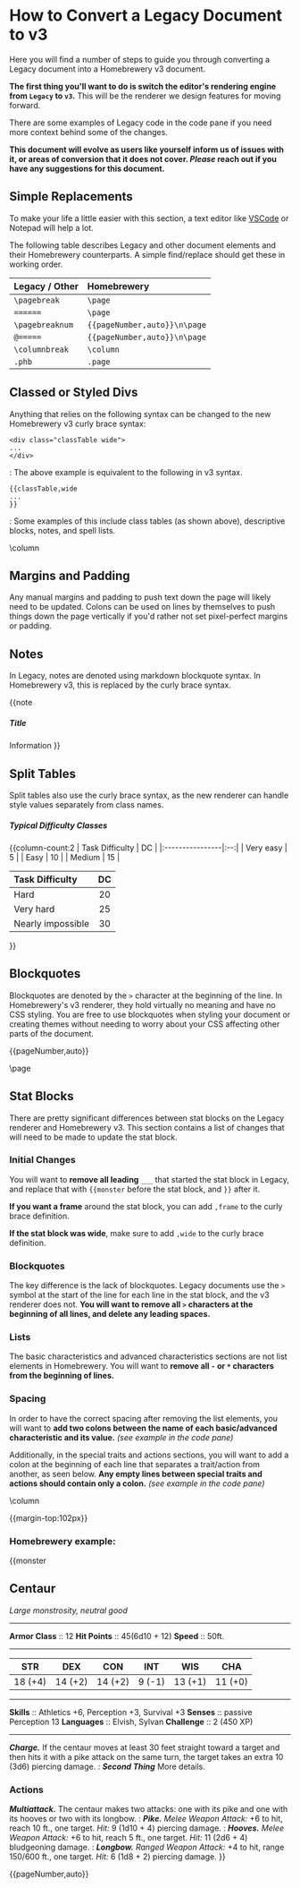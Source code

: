 # How to Convert a Legacy Document to v3
Here you will find a number of steps to guide you through converting a Legacy document into a Homebrewery v3 document.

**The first thing you'll want to do is switch the editor's rendering engine from `Legacy` to `v3`.** This will be the renderer we design features for moving forward.

There are some examples of Legacy code in the code pane if you need more context behind some of the changes.

**This document will evolve as users like yourself inform us of issues with it, or areas of conversion that it does not cover. _Please_ reach out if you have any suggestions for this document.**

## Simple Replacements
To make your life a little easier with this section, a text editor like [VSCode](https://code.visualstudio.com/) or Notepad will help a lot.

The following table describes Legacy and other document elements and their Homebrewery counterparts. A simple find/replace should get these in working order.

| Legacy / Other  | Homebrewery                  |
|:----------------|:-----------------------------|
| `\pagebreak`    | `\page`                      |
| `======`        | `\page`                      |
| `\pagebreaknum` | `{{pageNumber,auto}}\n\page` |
| `@=====`        | `{{pageNumber,auto}}\n\page` |
| `\columnbreak`  | `\column`                    |
| `.phb`          | `.page`                      |

## Classed or Styled Divs
Anything that relies on the following syntax can be changed to the new Homebrewery v3 curly brace syntax:

```
<div class="classTable wide">
...
</div>
```
:
The above example is equivalent to the following in v3 syntax.

```
{{classTable,wide
...
}}
```
:
Some examples of this include class tables (as shown above), descriptive blocks, notes, and spell lists.

\column

## Margins and Padding
Any manual margins and padding to push text down the page will likely need to be updated. Colons can be used on lines by themselves to push things down the page vertically if you'd rather not set pixel-perfect margins or padding.

## Notes

In Legacy, notes are denoted using markdown blockquote syntax. In Homebrewery v3, this is replaced by the curly brace syntax.

<!--
> ##### Catchy Title
> Useful Information
-->

{{note
##### Title
Information
}}

## Split Tables
Split tables also use the curly brace syntax, as the new renderer can handle style values separately from class names.

<!--
<div style='column-count:2'>

| d8  | Loot |
|:---:|:-----------:|
|  1  | 100gp |
|  2  | 200gp |
|  3  | 300gp |
|  4  | 400gp |

| d8  | Loot |
|:---:|:-----------:|
|  5  | 500gp |
|  6  | 600gp |
|  7  | 700gp |
|  8  | 1000gp |

</div>
-->

##### Typical Difficulty Classes
{{column-count:2
| Task Difficulty | DC |
|:----------------|:--:|
| Very easy       | 5  |
| Easy            | 10 |
| Medium          | 15 |

| Task Difficulty   | DC |
|:------------------|:--:|
| Hard              | 20 |
| Very hard         | 25 |
| Nearly impossible | 30 |
}}

## Blockquotes
Blockquotes are denoted by the `>` character at the beginning of the line. In Homebrewery's v3 renderer, they hold virtually no meaning and have no CSS styling. You are free to use blockquotes when styling your document or creating themes without needing to worry about your CSS affecting other parts of the document.

{{pageNumber,auto}}

\page

## Stat Blocks

There are pretty significant differences between stat blocks on the Legacy renderer and Homebrewery v3. This section contains a list of changes that will need to be made to update the stat block.

### Initial Changes
You will want to **remove all leading** `___` that started the stat block in Legacy, and replace that with `{{monster` before the stat block, and `}}` after it.

**If you want a frame** around the stat block, you can add `,frame` to the curly brace definition.

**If the stat block was wide**, make sure to add `,wide` to the curly brace definition.

### Blockquotes
The key difference is the lack of blockquotes. Legacy documents use the `>` symbol at the start of the line for each line in the stat block, and the v3 renderer does not. **You will want to remove all `>` characters at the beginning of all lines, and delete any leading spaces.**

### Lists
The basic characteristics and advanced characteristics sections are not list elements in Homebrewery. You will want to **remove all `-` or `*` characters from the beginning of lines.**

### Spacing
In order to have the correct spacing after removing the list elements, you will want to **add two colons between the name of each basic/advanced characteristic and its value.** _(see example in the code pane)_

Additionally, in the special traits and actions sections, you will want to add a colon at the beginning of each line that separates a trait/action from another, as seen below. **Any empty lines between special traits and actions should contain only a colon.** _(see example in the code pane)_

\column

{{margin-top:102px}}

<!--
### Legacy/Other Document Example:
___
> ## Centaur
> *Large Monstrosity, neutral good*
>___
> - **Armor Class** 12
> - **Hit Points** 45(6d10 + 12)
> - **Speed** 50ft.
>___
>|STR|DEX|CON|INT|WIS|CHA|
>|:---:|:---:|:---:|:---:|:---:|:---:|
>|18 (+4)|14 (+2)|14 (+2)|9 (-1)|13 (+1)|11 (+0)|
>___
> - **Skills** Athletics +6, Perception +3, Survival +3
> - **Senses** passive Perception 13
> - **Languages** Elvish, Sylvan
> - **Challenge** 2 (450 XP)
> ___
> ***Charge.*** If the centaur moves at least 30 feet straight toward a target and then hits it with a pike attack on the same turn, the target takes an extra 10 (3d6) piercing damage.
>
> ***Second Thing*** More details.
>
> ### Actions
> ***Multiattack.*** The centaur makes two attacks: one with its pike and one with its hooves or two with its longbow.
>
> ***Pike.*** *Melee Weapon Attack:* +6 to hit, reach 10 ft., one target. *Hit:* 9 (1d10 + 4) piercing damage.
>
> ***Hooves.*** *Melee Weapon Attack:* +6 to hit, reach 5 ft., one target. *Hit:* 11 (2d6 + 4) bludgeoning damage.
>
> ***Longbow.*** *Ranged Weapon Attack:* +4 to hit, range 150/600 ft., one target. *Hit:* 6 (1d8 + 2) piercing damage.
-->

### Homebrewery example:

{{monster
## Centaur
*Large monstrosity, neutral good*
___
**Armor Class** :: 12
**Hit Points**  :: 45(6d10 + 12)
**Speed**       :: 50ft.
___
|  STR  |  DEX  |  CON  |  INT  |  WIS  |  CHA  |
|:-----:|:-----:|:-----:|:-----:|:-----:|:-----:|
|18 (+4)|14 (+2)|14 (+2)|9 (-1) |13 (+1)|11 (+0)|
___
**Skills** :: Athletics +6, Perception +3, Survival +3
**Senses** :: passive Perception 13
**Languages** :: Elvish, Sylvan
**Challenge** :: 2 (450 XP)
___
***Charge.*** If the centaur moves at least 30 feet straight toward a target and then hits it with a pike attack on the same turn, the target takes an extra 10 (3d6) piercing damage.
:
***Second Thing*** More details.

### Actions
***Multiattack.*** The centaur makes two attacks: one with its pike and one with its hooves or two with its longbow.
:
***Pike.*** *Melee Weapon Attack:* +6 to hit, reach 10 ft., one target. *Hit:* 9 (1d10 + 4) piercing damage.
:
***Hooves.*** *Melee Weapon Attack:* +6 to hit, reach 5 ft., one target. *Hit:* 11 (2d6 + 4) bludgeoning damage.
:
***Longbow.*** *Ranged Weapon Attack:* +4 to hit, range 150/600 ft., one target. *Hit:* 6 (1d8 + 2) piercing damage.
}}

{{pageNumber,auto}}




